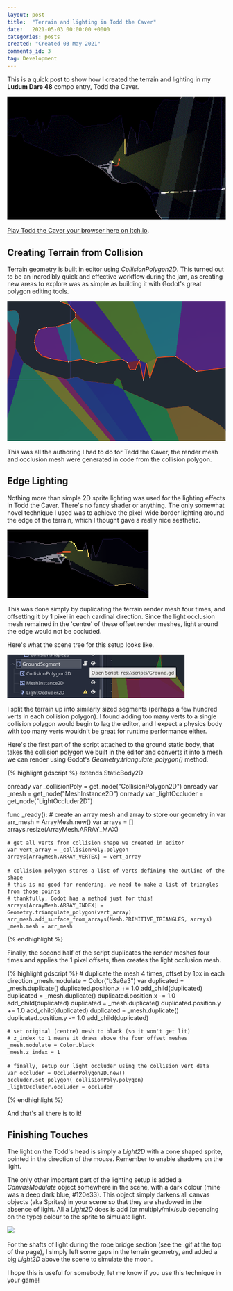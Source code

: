 ```yaml
---
layout: post
title:  "Terrain and lighting in Todd the Caver"
date:   2021-05-03 00:00:00 +0000
categories: posts
created: "Created 03 May 2021"
comments_id: 3
tag: Development
---
```


This is a quick post to show how I created the terrain and lighting in my **Ludum Dare 48** compo entry, Todd the Caver. 

<img class="small" src="/assets/2021-05-03-terrain-and-lighting-in-todd-the-caver/todd-gif.gif" />


[Play Todd the Caver your browser here on Itch.io](https://sambigos.itch.io/todd-the-caver).

## Creating Terrain from Collision

Terrain geometry is built in editor using _CollisionPolygon2D_. This turned out to be an incredibly quick and effective workflow during the jam, as creating new areas to explore was as simple as building it with Godot's great polygon editing tools.

<img class="full" src="/assets/2021-05-03-terrain-and-lighting-in-todd-the-caver/collision-shapes.png" />

This was all the authoring I had to do for Tedd the Caver, the render mesh and occlusion mesh were generated in code from the collision polygon.

## Edge Lighting

Nothing more than simple 2D sprite lighting was used for the lighting effects in Todd the Caver. There's no fancy shader or anything. The only somewhat novel technique I used was to achieve the pixel-wide border lighting around the edge of the terrain, which I thought gave a really nice aesthetic.

<img class="inline" src="/assets/2021-05-03-terrain-and-lighting-in-todd-the-caver/edge-lighting.png" />

This was done simply by duplicating the terrain render mesh four times, and offsetting it by 1 pixel in each cardinal direction. Since the light occlusion mesh remained in the 'centre' of these offset render meshes, light around the edge would not be occluded.

Here's what the scene tree for this setup looks like.

<img class="inline" src="/assets/2021-05-03-terrain-and-lighting-in-todd-the-caver/ground-objects.png" />

I split the terrain up into similarly sized segments (perhaps a few hundred verts in each collision polygon). I found adding too many verts to a single collision polygon would begin to lag the editor, and I expect a physics body with too many verts wouldn't be great for runtime performance either.

Here's the first part of the script attached to the ground static body, that takes the collision polygon we built in the editor and converts it into a mesh we can render using Godot's _Geometry.triangulate_polygon()_ method.

{% highlight gdscript %}
extends StaticBody2D

onready var _collisionPoly = get_node("CollisionPolygon2D")
onready var _mesh = get_node("MeshInstance2D")
onready var _lightOccluder = get_node("LightOccluder2D")

func _ready():
	# create an array mesh and array to store our geometry in
	var arr_mesh = ArrayMesh.new()
	var arrays = []
	arrays.resize(ArrayMesh.ARRAY_MAX)
	
	# get all verts from collision shape we created in editor
	var vert_array = _collisionPoly.polygon
	arrays[ArrayMesh.ARRAY_VERTEX] = vert_array
	
	# collision polygon stores a list of verts defining the outline of the shape
	# this is no good for rendering, we need to make a list of triangles from those points
	# thankfully, Godot has a method just for this!
	arrays[ArrayMesh.ARRAY_INDEX] = Geometry.triangulate_polygon(vert_array)
	arr_mesh.add_surface_from_arrays(Mesh.PRIMITIVE_TRIANGLES, arrays)
	_mesh.mesh = arr_mesh
{% endhighlight %}

Finally, the second half of the script duplicates the render meshes four times and applies the 1 pixel offsets, then creates the light occlusion mesh.

{% highlight gdscript %}
	# duplicate the mesh 4 times, offset by 1px in each direction
	_mesh.modulate = Color("b3a6a3")
	var duplicated = _mesh.duplicate()
	duplicated.position.x += 1.0
	add_child(duplicated)
	duplicated = _mesh.duplicate()
	duplicated.position.x -= 1.0
	add_child(duplicated)
	duplicated = _mesh.duplicate()
	duplicated.position.y += 1.0
	add_child(duplicated)
	duplicated = _mesh.duplicate()
	duplicated.position.y -= 1.0
	add_child(duplicated)
	
	# set original (centre) mesh to black (so it won't get lit)
	# z_index to 1 means it draws above the four offset meshes
	_mesh.modulate = Color.black
	_mesh.z_index = 1
	
	# finally, setup our light occluder using the collision vert data
	var occluder = OccluderPolygon2D.new()
	occluder.set_polygon(_collisionPoly.polygon)
	_lightOccluder.occluder = occluder
{% endhighlight %}

And that's all there is to it!

## Finishing Touches

The light on the Todd's head is simply a _Light2D_ with a cone shaped sprite, pointed in the direction of the mouse. Remember to enable shadows on the light.

The only other important part of the lighting setup is added a _CanvasModulate_ object somewhere in the scene, with a dark colour (mine was a deep dark blue, #120e33). This object simply darkens all canvas objects (aka Sprites) in your scene so that they are shadowed in the absence of light. All a _Light2D_ does is add (or multiply/mix/sub depending on the type) colour to the sprite to simulate light.

<img class="small" src="/assets/2021-05-03-terrain-and-lighting-in-todd-the-caver/lighting-gif.gif" />

For the shafts of light during the rope bridge section (see the .gif at the top of the page), I simply left some gaps in the terrain geometry, and added a big _Light2D_ above the scene to simulate the moon.

I hope this is useful for somebody, let me know if you use this technique in your game!